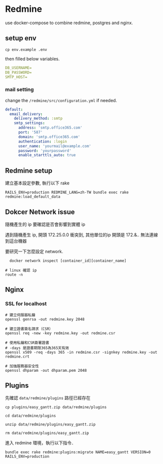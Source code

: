 # Redmine

use docker-compose to combine redmine, postgres and nginx.

## setup env

```shell
cp env.example .env
```

then filled below variables.

```yml
DB_USERNAME=
DB_PASSWORD=
SMTP_HOST=
```

### mail setting

change the `/redmine/src/configuration.yml` if needed.

```yml
default:
  email_delivery:
    delivery_method: :smtp
    smtp_settings:
      address: 'smtp.office365.com'
      port: '587'
      domain: 'smtp.office365.com'
      authentication: :login
      user_name: 'yourmail@example.com'
      password: 'yourpassword'
      enable_starttls_auto: true
```

## Redmine setup

建立基本設定參數, 執行以下 rake

```shell
RAILS_ENV=production REDMINE_LANG=zh-TW bundle exec rake redmine:load_default_data
```

## Dokcer Network issue

隨機產生的 ip 要確認是否會影響到實體 ip

遇到隨機產生 ip, 開頭 172.25.0.0 衝突到, 其他單位的ip 開頭是 172.&.*.* 無法連線到這台機器

要研究一下怎麼設定 network.
```
  docker network inspect [container_id][container_name]
```

```shell
# linux 確認 ip
route -n

```

## Nginx

### SSL for localhost

```shell
# 建立伺服器私鑰
openssl genrsa -out redmine.key 2048

# 建立證書簽名請求（CSR）
openssl req -new -key redmine.key -out redmine.csr

# 使用私鑰和CSR簽署證書
# -days 是證書期限365為365天有效
openssl x509 -req -days 365 -in redmine.csr -signkey redmine.key -out redmine.crt

# 加強服務器安全性
openssl dhparam -out dhparam.pem 2048
```

## Plugins

先確認 `data/redmine/plugins` 路徑已經存在

```shell
cp plugins/easy_gantt.zip data/redmine/plugins

cd data/redmine/plugins

unzip data/redmine/plugins/easy_gantt.zip

rm data/redmine/plugins/easy_gantt.zip
```

進入 redmine 環境，執行以下指令．

```shell
bundle exec rake redmine:plugins:migrate NAME=easy_gantt VERSION=0 RAILS_ENV=production
```
